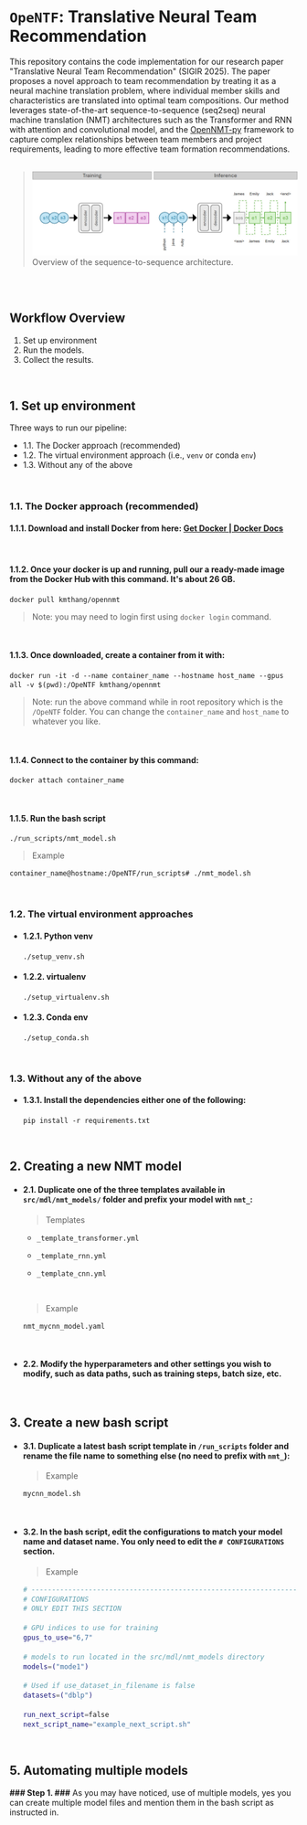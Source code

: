 # `OpeNTF`: Translative Neural Team Recommendation

This repository contains the code implementation for our research paper "Translative Neural Team Recommendation" (SIGIR 2025). The paper proposes a novel approach to team recommendation by treating it as a neural machine translation problem, where individual member skills and characteristics are translated into optimal team compositions. Our method leverages state-of-the-art sequence-to-sequence (seq2seq) neural machine translation (NMT) architectures such as the Transformer and RNN with attention and convolutional model, and the [OpenNMT-py](https://github.com/OpenNMT/OpenNMT-py) framework to capture complex relationships between team members and project requirements, leading to more effective team formation recommendations.
<br/>
<br/>
> ![Overview of the sequence-2-sequence architecture.](./newflow_v3.jpg)
> Overview of the sequence-to-sequence architecture.

<br/>
<br/>


## Workflow Overview 

1. Set up environment
2. Run the models.
3. Collect the results.

<br/>

## 1. Set up environment

Three ways to run our pipeline:

- 1.1. The Docker approach (recommended)
- 1.2. The virtual environment approach (i.e., `venv` or conda `env`)
- 1.3. Without any of the above

<br/>

### 1.1. The Docker approach (recommended)

#### 1.1.1. Download and install Docker from here: [Get Docker | Docker Docs](https://docs.docker.com/get-started/get-docker/)

<br />

#### 1.1.2. Once your docker is up and running, pull our a ready-made image from the Docker Hub with this command. It's about 26 GB.
```
docker pull kmthang/opennmt
```
> Note: you may need to login first using `docker login` command.

<br/>

#### 1.1.3. Once downloaded, create a container from it with:
```
docker run -it -d --name container_name --hostname host_name --gpus all -v $(pwd):/OpeNTF kmthang/opennmt
```
> Note: run the above command while in root repository which is the `/OpeNTF` folder. You can change the `container_name` and `host_name` to whatever you like.

<br/>

#### 1.1.4. Connect to the container by this command:
```
docker attach container_name
```

<br />

#### 1.1.5. Run the bash script
```
./run_scripts/nmt_model.sh
```
> Example
```
container_name@hostname:/OpeNTF/run_scripts# ./nmt_model.sh
```

<br/>


### 1.2. The virtual environment approaches

- #### 1.2.1. Python venv
    ```
    ./setup_venv.sh
    ```

- #### 1.2.2. virtualenv
    ```
    ./setup_virtualenv.sh
    ```

- #### 1.2.3. Conda env
    ```
    ./setup_conda.sh
    ```

<br />

### 1.3. Without any of the above

- #### 1.3.1. Install the dependencies either one of the following:
    ```
    pip install -r requirements.txt
    ```


<br />




## 2. Creating a new NMT model

- #### 2.1. Duplicate one of the three templates available in `src/mdl/nmt_models/` folder and prefix your model with `nmt_`:
  > Templates
  - `_template_transformer.yml`
  - `_template_rnn.yml`
  - `_template_cnn.yml`
  
    <br/>

  > Example
  ```
  nmt_mycnn_model.yaml
  ```

<br/>

- #### 2.2. Modify the hyperparameters and other settings you wish to modify, such as data paths, such as training steps, batch size, etc.

<br />


## 3. Create a new bash script

- #### 3.1. Duplicate a latest bash script template in `/run_scripts` folder and rename the file name to something else (no need to prefix with `nmt_`):
  > Example
  ```
  mycnn_model.sh
  ```

<br/>


- #### 3.2. In the bash script, edit the configurations to match your model name and dataset name. You only need to edit the `# CONFIGURATIONS` section.

    > Example
    ```bash
    # ------------------------------------------------------------------------------
    # CONFIGURATIONS
    # ONLY EDIT THIS SECTION

    # GPU indices to use for training
    gpus_to_use="6,7"

    # models to run located in the src/mdl/nmt_models directory
    models=("mode1")

    # Used if use_dataset_in_filename is false
    datasets=("dblp")

    run_next_script=false
    next_script_name="example_next_script.sh"
    ```
    
<br />



## 5. Automating multiple models

**### Step 1. ###** As you may have noticed, use of multiple models, yes you can create multiple model files and mention them in the bash script as instructed in.
